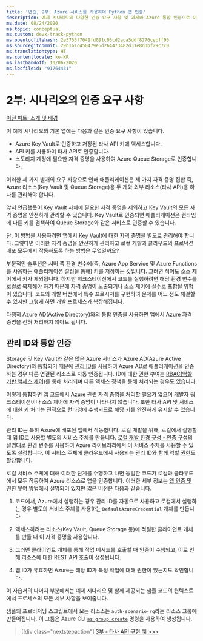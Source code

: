 ```yaml
---
title: '연습, 2부: Azure 서비스를 사용하여 Python 앱 인증'
description: 예제 시나리오의 다양한 인증 요구 사항 및 과제와 Azure 통합 인증으로 이러한 문제를 충족하는 방법에 대해 설명합니다.
ms.date: 08/24/2020
ms.topic: conceptual
ms.custom: devx-track-python
ms.openlocfilehash: 2e3755f7049fd091c05cd2aca5ddf8276cebff95
ms.sourcegitcommit: 29b161c450479e5d264473482d31e8d3bf29c7c0
ms.translationtype: HT
ms.contentlocale: ko-KR
ms.lasthandoff: 10/06/2020
ms.locfileid: "91764431"
---
```

# <a name="part-2-authentication-needs-in-the-scenario"></a>2부: 시나리오의 인증 요구 사항

[이전 파트: 소개 및 배경](walkthrough-tutorial-authentication-01.md)

이 예제 시나리오의 기본 앱에는 다음과 같은 인증 요구 사항이 있습니다.

- Azure Key Vault로 인증하고 저장된 타사 API 키에 액세스합니다.
- API 키를 사용하여 타사 API로 인증합니다.
- 스토리지 계정에 필요한 자격 증명을 사용하여 Azure Queue Storage로 인증합니다.

이러한 세 가지 별개의 요구 사항으로 인해 애플리케이션은 세 가지 자격 증명 집합 즉, Azure 리소스(Key Vault 및 Queue Storage)용 두 개와 외부 리소스(타사 API)용 하나를 관리해야 합니다.

앞서 언급했듯이 Key Vault 자체에 필요한 자격 증명을 제외하고 Key Vault의 모든 자격 증명을 안전하게 관리할 수 있습니다. Key Vault로 인증되면 애플리케이션은 런타임에 다른 키를 검색하여 Queue Storage와 같은 서비스로 인증할 수 있습니다.

단, 이 방법을 사용하려면 앱에서 Key Vault에 대한 자격 증명을 별도로 관리해야 합니다. 그렇다면 이러한 자격 증명을 안전하게 관리하고 로컬 개발과 클라우드의 프로덕션 배포 모두에서 작동하도록 하는 방법은 무엇일까요?

부분적인 솔루션은 서버 쪽 환경 변수에(즉, Azure App Service 및 Azure Functions를 사용하는 애플리케이션 설정을 통해) 키를 저장하는 것입니다. 그러면 적어도 소스 제어에서 키가 제외됩니다. 하지만 워크스테이션에서 코드를 실행하려면 해당 환경 변수를 로컬로 복제해야 하기 때문에 자격 증명이 노출되거나 소스 제어에 실수로 포함될 위험이 있습니다. 코드의 개발 버전에서 특수 프로시저를 구현하여 문제를 어느 정도 해결할 수 있지만 그렇게 하면 개발 프로세스가 복잡해집니다.

다행히 Azure AD(Active Directory)와의 통합 인증을 사용하면 앱에서 Azure 자격 증명을 전혀 처리하지 않아도 됩니다.

## <a name="integrated-authentication-with-managed-identity"></a>관리 ID와 통합 인증

Storage 및 Key Vault와 같은 많은 Azure 서비스가 Azure AD(Azure Active Directory)와 통합되기 때문에 [관리 ID](/azure/active-directory/managed-identities-azure-resources/overview)를 사용하여 Azure AD로 애플리케이션을 인증하는 경우 다른 연결된 리소스로 자동 인증됩니다. ID에 대한 권한 부여는 [RBAC(역할 기반 액세스 제어)](/azure/role-based-access-control/role-assignments-steps)를 통해 처리되며 다른 액세스 정책을 통해 처리되는 경우도 있습니다.

이렇게 통합하면 앱 코드에서 Azure 관련 자격 증명을 처리할 필요가 없으며 개발자 워크스테이션이나 소스 제어에 자격 증명이 나타나지 않습니다. 또한 타사 API 및 서비스에 대한 키 처리는 전적으로 런타임에 수행되므로 해당 키를 안전하게 유지할 수 있습니다.

관리 ID는 특히 Azure에 배포된 앱에서 작동합니다. 로컬 개발을 위해, 로컬에서 실행할 때 앱 ID로 사용할 별도의 서비스 주체를 만듭니다. [로컬 개발 환경 구성 - 인증 구성](configure-local-development-environment.md#configure-authentication)의 설명대로 환경 변수를 사용하여 Azure 라이브러리에서 이 서비스 주체를 사용할 수 있도록 설정합니다. 이 서비스 주체에 클라우드에서 사용되는 관리 ID와 함께 역할 권한도 할당합니다.

로컬 서비스 주체에 대해 이러한 단계를 수행하고 나면 동일한 코드가 로컬과 클라우드에서 모두 작동하여 Azure 리소스로 앱을 인증합니다. 이러한 세부 정보는 [앱 인증 및 권한 부여 방법](azure-sdk-authenticate.md)에서 설명되어 있지만 짧은 버전은 다음과 같습니다.

1. 코드에서, Azure에서 실행하는 경우 관리 ID를 자동으로 사용하고 로컬에서 실행하는 경우 별도의 서비스 주체를 사용하는 `DefaultAzureCredential` 개체를 만듭니다

1. 액세스하려는 리소스(Key Vault, Queue Storage 등)에 적절한 클라이언트 개체를 만들 때 이 자격 증명을 사용합니다.

1. 그러면 클라이언트 개체를 통해 작업 메서드를 호출할 때 인증이 수행되고, 이로 인해 리소스에 대한 REST API 호출이 생성됩니다.

1. 앱 ID가 유효하면 Azure는 해당 ID가 특정 작업에 대해 권한이 있는지도 확인합니다.

이 자습서의 나머지 부분에서는 예제 시나리오 및 함께 제공되는 샘플 코드의 컨텍스트에서 프로세스의 모든 세부 사항을 보여줍니다.

샘플의 프로비저닝 스크립트에서 모든 리소스는 `auth-scenario-rg`라는 리소스 그룹에 만들어집니다. 이 그룹은 Azure CLI [`az group create`](/cli/azure/group#az-group-create) 명령을 사용하여 생성됩니다.

> [!div class="nextstepaction"]
> [3부 - 타사 API 구현 예 >>>](walkthrough-tutorial-authentication-03.md)

